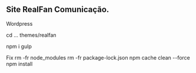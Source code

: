 ## Site RealFan Comunicação.

Wordpress

cd ... themes/realfan

npm i
gulp




Fix
rm -fr node_modules
rm -fr package-lock.json
npm cache clean --force
npm install